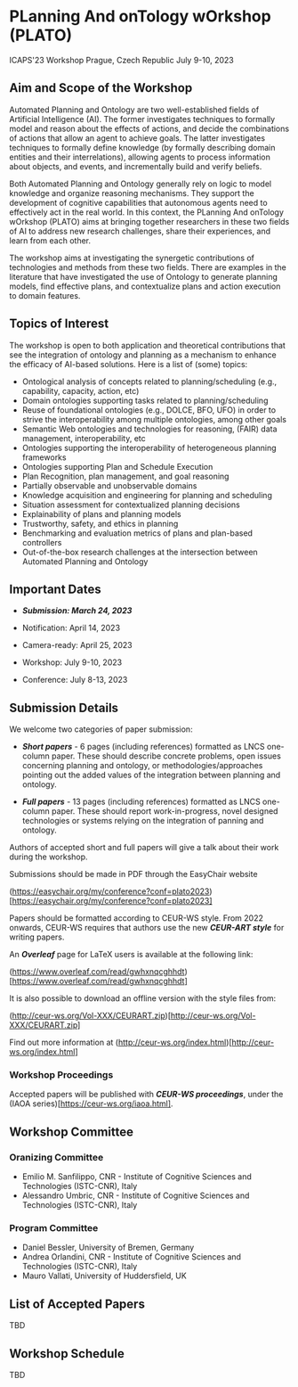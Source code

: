 # PLanning And onTology wOrkshop (PLATO)

ICAPS'23 Workshop
Prague, Czech Republic
July 9-10, 2023

## Aim and Scope of the Workshop

Automated Planning and Ontology are two well-established fields of Artificial Intelligence (AI). The former investigates techniques to formally model and reason about the effects of actions, and decide the combinations of actions that allow an agent to achieve goals. The latter investigates techniques to formally define knowledge (by formally describing domain entities and their interrelations), allowing agents to process information about objects, and events, and incrementally build and verify beliefs. 

Both Automated Planning and Ontology generally rely on logic to model knowledge and organize reasoning mechanisms. They support the development of cognitive capabilities that autonomous agents need to effectively act in the real world. In this context, the PLanning And onTology wOrkshop (PLATO) aims at bringing together researchers in these two fields of AI to address new research challenges, share their experiences, and learn from each other. 

The workshop aims at investigating the synergetic contributions of technologies and methods from these two fields. There are examples in the literature that have investigated the use of Ontology to generate planning models, find effective plans, and contextualize plans and action execution to domain features. 

## Topics of Interest

The workshop is open to both application and theoretical contributions that see the integration of ontology and planning as a mechanism to enhance the efficacy of AI-based solutions. Here is a list of (some) topics: 

- Ontological analysis of concepts related to planning/scheduling (e.g., capability, capacity, action, etc)
- Domain ontologies supporting tasks related to planning/scheduling
- Reuse of foundational ontologies (e.g., DOLCE, BFO, UFO) in order to strive the interoperability among multiple ontologies, among other goals
- Semantic Web ontologies and technologies for reasoning, (FAIR) data management, interoperability, etc
- Ontologies supporting the interoperability of heterogeneous planning frameworks
- Ontologies supporting Plan and Schedule Execution
- Plan Recognition, plan management, and goal reasoning
- Partially observable and unobservable domains
- Knowledge acquisition and engineering for planning and scheduling
- Situation assessment for contextualized planning decisions
- Explainability of plans and planning models
- Trustworthy, safety, and ethics in planning
- Benchmarking and evaluation metrics of plans and plan-based controllers
- Out-of-the-box research challenges at the intersection between Automated Planning and Ontology


## Important Dates

- ***Submission: March 24, 2023***
- Notification: April 14, 2023
- Camera-ready: April 25, 2023

- Workshop: July 9-10, 2023
- Conference: July 8-13, 2023

## Submission Details

We welcome two categories of paper submission:

- ***Short papers*** - 6 pages (including references) formatted as LNCS one-column paper. These should describe concrete problems, open issues concerning planning and ontology, or methodologies/approaches pointing out the added values of the integration between planning and ontology.

- ***Full papers*** - 13 pages (including references) formatted as LNCS one-column paper. These should report work-in-progress, novel designed technologies or systems relying on the integration of panning and ontology.

Authors of accepted short and full papers will give a talk about their work during the workshop.

Submissions should be made in PDF through the EasyChair website 

(https://easychair.org/my/conference?conf=plato2023)[https://easychair.org/my/conference?conf=plato2023]

Papers should be formatted according to CEUR-WS style. From 2022 onwards, CEUR-WS requires that authors use the new ***CEUR-ART style*** for writing papers. 

An ***Overleaf*** page for LaTeX users is available at the following link: 

(https://www.overleaf.com/read/gwhxnqcghhdt)[https://www.overleaf.com/read/gwhxnqcghhdt]

It is also possible to download an offline version with the style files from: 

(http://ceur-ws.org/Vol-XXX/CEURART.zip)[http://ceur-ws.org/Vol-XXX/CEURART.zip] 

Find out more information at (http://ceur-ws.org/index.html)[http://ceur-ws.org/index.html]


### Workshop Proceedings

Accepted papers will be published with ***CEUR-WS proceedings***, under the (IAOA series)[https://ceur-ws.org/iaoa.html]. 


## Workshop Committee

### Oranizing Committee

- Emilio M. Sanfilippo, CNR - Institute of Cognitive Sciences and Technologies (ISTC-CNR), Italy
- Alessandro Umbric, CNR - Institute of Cognitive Sciences and Technologies (ISTC-CNR), Italy

### Program Committee

- Daniel Bessler, University of Bremen, Germany
- Andrea Orlandini, CNR - Institute of Cognitive Sciences and Technologies (ISTC-CNR), Italy
- Mauro Vallati, University of Huddersfield, UK


## List of Accepted Papers

TBD

## Workshop Schedule

TBD


